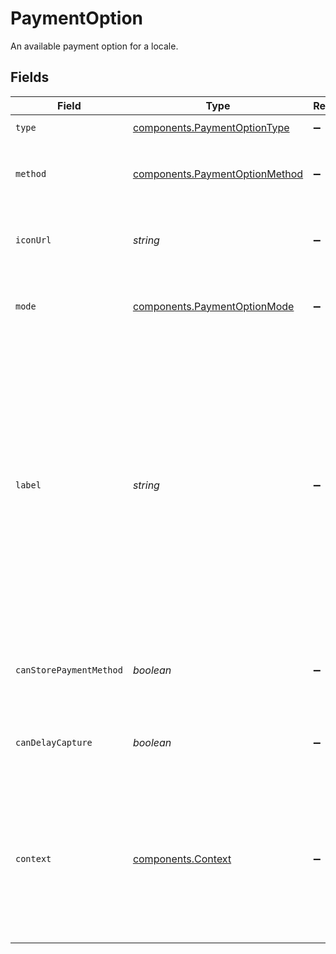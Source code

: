 # PaymentOption

An available payment option for a locale.


## Fields

| Field                                                                                                                                                                                                                  | Type                                                                                                                                                                                                                   | Required                                                                                                                                                                                                               | Description                                                                                                                                                                                                            | Example                                                                                                                                                                                                                |
| ---------------------------------------------------------------------------------------------------------------------------------------------------------------------------------------------------------------------- | ---------------------------------------------------------------------------------------------------------------------------------------------------------------------------------------------------------------------- | ---------------------------------------------------------------------------------------------------------------------------------------------------------------------------------------------------------------------- | ---------------------------------------------------------------------------------------------------------------------------------------------------------------------------------------------------------------------- | ---------------------------------------------------------------------------------------------------------------------------------------------------------------------------------------------------------------------- |
| `type`                                                                                                                                                                                                                 | [components.PaymentOptionType](../../models/components/paymentoptiontype.md)                                                                                                                                           | :heavy_minus_sign:                                                                                                                                                                                                     | `payment-option`.                                                                                                                                                                                                      | payment-option                                                                                                                                                                                                         |
| `method`                                                                                                                                                                                                               | [components.PaymentOptionMethod](../../models/components/paymentoptionmethod.md)                                                                                                                                       | :heavy_minus_sign:                                                                                                                                                                                                     | The type of payment method that is available.                                                                                                                                                                          | card                                                                                                                                                                                                                   |
| `iconUrl`                                                                                                                                                                                                              | *string*                                                                                                                                                                                                               | :heavy_minus_sign:                                                                                                                                                                                                     | An icon to display for the payment option.                                                                                                                                                                             | https://cdn.gr4vy.app/card.svg                                                                                                                                                                                         |
| `mode`                                                                                                                                                                                                                 | [components.PaymentOptionMode](../../models/components/paymentoptionmode.md)                                                                                                                                           | :heavy_minus_sign:                                                                                                                                                                                                     | The mode to use with this payment option.                                                                                                                                                                              | card                                                                                                                                                                                                                   |
| `label`                                                                                                                                                                                                                | *string*                                                                                                                                                                                                               | :heavy_minus_sign:                                                                                                                                                                                                     | A label that describes this payment option. This label is returned in the<br/>language defined by the `locale` query parameter. The label can be used<br/>to display a list of payment options to the buyer in their language. | Pay by Card                                                                                                                                                                                                            |
| `canStorePaymentMethod`                                                                                                                                                                                                | *boolean*                                                                                                                                                                                                              | :heavy_minus_sign:                                                                                                                                                                                                     | A flag to indicate if storing the payment method is supported.                                                                                                                                                         |                                                                                                                                                                                                                        |
| `canDelayCapture`                                                                                                                                                                                                      | *boolean*                                                                                                                                                                                                              | :heavy_minus_sign:                                                                                                                                                                                                     | A flag to indicate if delayed capture is supported.                                                                                                                                                                    |                                                                                                                                                                                                                        |
| `context`                                                                                                                                                                                                              | [components.Context](../../models/components/context.md)                                                                                                                                                               | :heavy_minus_sign:                                                                                                                                                                                                     | Additional context specific to the payment option.<br/>This is currently only returned for Apple Pay and Google Pay.                                                                                                   |                                                                                                                                                                                                                        |